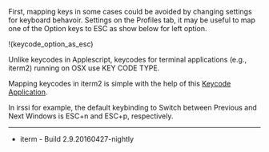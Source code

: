First, mapping keys in some cases could be avoided by changing settings for keyboard behavoir. Settings on the Profiles tab, it may be useful to map one of the Option keys to ESC as show below for left option.

!(keycode_option_as_esc)


Unlike keycodes in Applescript, keycodes for terminal applications (e.g., iterm2) running on OSX use KEY CODE TYPE.

Mapping keycodes in iterm2 is simple with the help of this [Keycode Application](https://manytricks.com/keycodes/).

In irssi for example, the default keybinding to Switch between Previous and Next Windows is ESC+n and ESC+p, respectively.





------
- iterm - Build 2.9.20160427-nightly